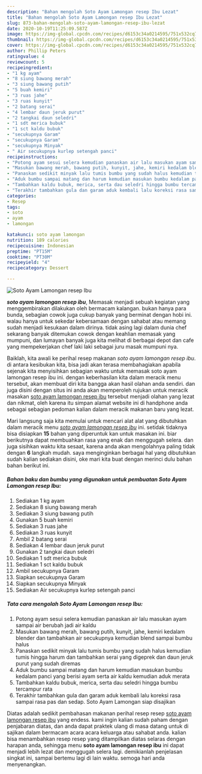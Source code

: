 ```yaml
---
description: "Bahan mengolah Soto Ayam Lamongan resep Ibu Lezat"
title: "Bahan mengolah Soto Ayam Lamongan resep Ibu Lezat"
slug: 873-bahan-mengolah-soto-ayam-lamongan-resep-ibu-lezat
date: 2020-10-19T11:25:09.587Z
image: https://img-global.cpcdn.com/recipes/d6153c34a0214595/751x532cq70/soto-ayam-lamongan-resep-ibu-foto-resep-utama.jpg
thumbnail: https://img-global.cpcdn.com/recipes/d6153c34a0214595/751x532cq70/soto-ayam-lamongan-resep-ibu-foto-resep-utama.jpg
cover: https://img-global.cpcdn.com/recipes/d6153c34a0214595/751x532cq70/soto-ayam-lamongan-resep-ibu-foto-resep-utama.jpg
author: Phillip Peters
ratingvalue: 4
reviewcount: 5
recipeingredient:
- "1 kg ayam"
- "8 siung bawang merah"
- "3 siung bawang putih"
- "5 buah kemiri"
- "3 ruas jahe"
- "3 ruas kunyit"
- "2 batang serai"
- "4 lembar daun jeruk purut"
- "2 tangkai daun seledri"
- "1 sdt merica bubuk"
- "1 sct kaldu bubuk"
- "secukupnya Garam"
- "secukupnya Garam"
- "secukupnya Minyak"
- " Air secukupnya kurlep setengah panci"
recipeinstructions:
- "Potong ayam sesui selera kemudian panaskan air lalu masukan ayam sampai air berubah jadi air kaldu"
- "Masukan bawang merah, bawang putih, kunyit, jahe, kemiri kedalam blender dan tambahkan air secukupnya kemudian blend sampai bumbu halus"
- "Panaskan sedikit minyak lalu tumis bumbu yang sudah halus kemudian tumis hingga harum dan tambahkan serai yang digeprek dan daun jeruk purut yang sudah diremas"
- "Aduk bumbu sampai matang dan harum kemudian masukan bumbu kedalam panci yang berisi ayam serta air kaldu kemudian aduk merata"
- "Tambahkan kaldu bubuk, merica, serta dau seledri hingga bumbu tercampur rata"
- "Terakhir tambahkan gula dan garam aduk kembali lalu koreksi rasa sampai rasa pas dan sedap. Soto Ayam Lamongan siap disajikan"
categories:
- Resep
tags:
- soto
- ayam
- lamongan

katakunci: soto ayam lamongan 
nutrition: 189 calories
recipecuisine: Indonesian
preptime: "PT15M"
cooktime: "PT30M"
recipeyield: "4"
recipecategory: Dessert

---
```



![Soto Ayam Lamongan resep Ibu](https://img-global.cpcdn.com/recipes/d6153c34a0214595/751x532cq70/soto-ayam-lamongan-resep-ibu-foto-resep-utama.jpg)

<b><i>soto ayam lamongan resep ibu</i></b>, Memasak menjadi sebuah kegiatan yang menggembirakan dilakukan oleh bermacam kalangan. bukan hanya para bunda, sebagian cowok juga cukup banyak yang berminat dengan hobi ini. walau hanya untuk sekedar kebersamaan dengan sahabat atau memang sudah menjadi kesukaan dalam dirinya. tidak asing lagi dalam dunia chef sekarang banyak ditemukan cowok dengan keahlian memasak yang mumpuni, dan lumayan banyak juga kita melihat di berbagai depot dan cafe yang mempekerjakan chef laki laki sebagai juru masak mumpuni nya.

Baiklah, kita awali ke perihal resep makanan <i>soto ayam lamongan resep ibu</i>. di antara kesibukan kita, bisa jadi akan terasa membahagiakan apabila sejenak kita menyisihkan sebagian waktu untuk memasak soto ayam lamongan resep ibu ini. dengan keberhasilan kita dalam meracik menu tersebut, akan membuat diri kita bangga akan hasil olahan anda sendiri. dan juga disini dengan situs ini anda akan memperoleh rujukan untuk meracik masakan <u>soto ayam lamongan resep ibu</u> tersebut menjadi olahan yang lezat dan nikmat, oleh karena itu simpan alamat website ini di handphone anda sebagai sebagian pedoman kalian dalam meracik makanan baru yang lezat.




Mari langsung saja kita memulai untuk mencari alat alat yang dibutuhkan dalam meracik menu <u><i>soto ayam lamongan resep ibu</i></u> ini. setidak tidaknya bisa disiapkan <b>15</b> bahan yang diperuntuk kan untuk masakan ini. biar berikutnya dapat membuahkan rasa yang enak dan menggugah selera. dan juga sisihkan waktu kita sesaat, karena anda akan mengolahnya paling tidak dengan <b>6</b> langkah mudah. saya menginginkan berbagai hal yang dibutuhkan sudah kalian sediakan disini, oke mari kita buat dengan merinci dulu bahan bahan berikut ini.

<!--inarticleads1-->

##### Bahan baku dan bumbu yang digunakan untuk pembuatan Soto Ayam Lamongan resep Ibu:

1. Sediakan 1 kg ayam
1. Sediakan 8 siung bawang merah
1. Sediakan 3 siung bawang putih
1. Gunakan 5 buah kemiri
1. Sediakan 3 ruas jahe
1. Sediakan 3 ruas kunyit
1. Ambil 2 batang serai
1. Sediakan 4 lembar daun jeruk purut
1. Gunakan 2 tangkai daun seledri
1. Sediakan 1 sdt merica bubuk
1. Sediakan 1 sct kaldu bubuk
1. Ambil secukupnya Garam
1. Siapkan secukupnya Garam
1. Siapkan secukupnya Minyak
1. Sediakan  Air secukupnya kurlep setengah panci




<!--inarticleads2-->

##### Tata cara mengolah Soto Ayam Lamongan resep Ibu:

1. Potong ayam sesui selera kemudian panaskan air lalu masukan ayam sampai air berubah jadi air kaldu
1. Masukan bawang merah, bawang putih, kunyit, jahe, kemiri kedalam blender dan tambahkan air secukupnya kemudian blend sampai bumbu halus
1. Panaskan sedikit minyak lalu tumis bumbu yang sudah halus kemudian tumis hingga harum dan tambahkan serai yang digeprek dan daun jeruk purut yang sudah diremas
1. Aduk bumbu sampai matang dan harum kemudian masukan bumbu kedalam panci yang berisi ayam serta air kaldu kemudian aduk merata
1. Tambahkan kaldu bubuk, merica, serta dau seledri hingga bumbu tercampur rata
1. Terakhir tambahkan gula dan garam aduk kembali lalu koreksi rasa sampai rasa pas dan sedap. Soto Ayam Lamongan siap disajikan




Diatas adalah sedikit pembahasan makanan perihal resep resep <u>soto ayam lamongan resep ibu</u> yang endess. kami ingin kalian sudah paham dengan penjabaran diatas, dan anda dapat praktek ulang di masa datang untuk di sajikan dalam bermacam acara acara keluarga atau sahabat anda. kalian bisa menambahkan resep resep yang ditampilkan diatas selaras dengan harapan anda, sehingga menu <b>soto ayam lamongan resep ibu</b> ini dapat menjadi lebih lezat dan menggugah selera lagi. demikianlah penjelasan singkat ini, sampai bertemu lagi di lain waktu. semoga hari anda menyenangkan.
